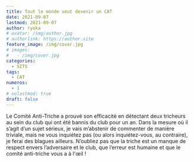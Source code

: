 ```yaml
---
title: Tout le monde veut devenir un CAT
date: 2021-09-07
lastmod: 2021-09-07
author: ryoka
# avatar: /img/author.jpg
# authorlink: https://author.site
feature_image: /img/cover.jpg
# images:
#   - /img/cover.jpg
categories:
  - SITS
tags:
  - CAT
numeros: 
  - 1
# nolastmod: true
draft: false
---
```


Le Comité Anti-Triche a prouvé son efficacité en détectant deux tricheurs au sein du club qui ont été bannis du club pour un an. Dans la mesure où il s’agit d’un sujet sérieux, je vais m’abstenir de commenter de manière triviale, mais ne vous inquiétez pas (ou alors inquiétez-vous, au contraire), je ferai des blagues ailleurs. N’oubliez pas que la triche est un manque de respect envers l’adversaire et le club, que l’erreur est humaine et que le comité anti-triche vous a à l'œil ! 


